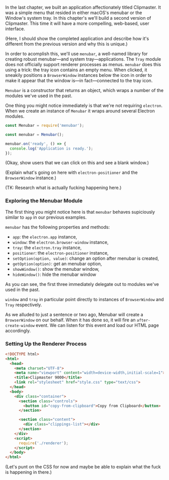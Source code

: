 In the last chapter, we built an application affectionately titled Clipmaster. It was a simple menu that resided in either macOS's menubar or the Window's system tray. In this chapter's we'll build a second version of Clipmaster. This time it will have a more compelling, web-based, user interface.

(Here, I should show the completed application and describe how it's different from the previous version and why this is unique.)

In order to acomplish this, we'll use `menubar`, a well-named library for creating robust menubar—and system tray—applications. The `Tray` module does not officially support renderer processes as menus. `menubar` does this using a trick: the tray icon contains an empty menu. When clicked, it sneakily positions a `BrowserWindow` instances below the icon in order to make it appear that the window is—in fact—connected to the tray icon.

`Menubar` is a constructor that returns an object, which wraps a number of the modules we've used in the past.

One thing you might notice immediately is that we're not requiring `electron`. When we create an instance of `Menubar` it wraps around several Electron modules.

```js
const Menubar = require('menubar');

const menubar = Menubar();

menubar.on('ready', () => {
  console.log('Application is ready.');
});
```

(Okay, show users that we can click on this and see a blank window.)

(Explain what's going on here with `electron-positioner` and the `BrowserWindow` instance.)

(TK: Research what is actually fucking happening here.)

### Exploring the Menubar Module

The first thing you might notice here is that `menubar` behaves supiciously similar to `app` in our previous examples.

`menubar` has the following properties and methods:

- `app`: the `electron.app` instance,
- `window`: the `electron.browser-window` instance,
- `tray`: the `electron.tray` instance,
- `positioner`: the `electron-positioner` instance,
- `setOption(option, value)`: change an option after menubar is created,
- `getOption(option)`: get an menubar option,
- `showWindow()`: show the menubar window,
- `hideWindow()`: hide the menubar window

As you can see, the first three immediately delegate out to modules we've used in the past.

`window` and `tray` in particular point directly to instances of `BrowserWindow` and `Tray` respectively.

As we alluded to just a sentence or two ago, Menubar will create a `BrowserWindow` on our behalf. When it has done so, it will fire an `after-create-window` event. We can listen for this event and load our HTML page accordingly.

### Setting Up the Renderer Process

```html
<!DOCTYPE html>
<html>
  <head>
    <meta charset="UTF-8">
    <meta name="viewport" content="width=device-width,initial-scale=1">
    <title>Clipmaster 9000</title>
    <link rel="stylesheet" href="style.css" type="text/css">
  </head>
  <body>
    <div class="container">
      <section class="controls">
        <button id="copy-from-clipboard">Copy from Clipboard</button>
      </section>

      <section class="content">
        <div class="clippings-list"></div>
      </section>
    </div>
    <script>
      require('./renderer');
    </script>
  </body>
</html>
```


(Let's punt on the CSS for now and maybe be able to explain what the fuck is happening in there.)